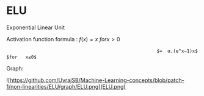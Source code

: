 # ELU

Exponential Linear Unit

Activation function formula :   $f(x) =  x$                       $for        x>0$

                                                           $=  α.(e^x–1)x$      $for   x≤0$

Graph:

![https://github.com/UvrajSB/Machine-Learning-concepts/blob/patch-1/non-linearities/ELU/graph/ELU.png](ELU.png)